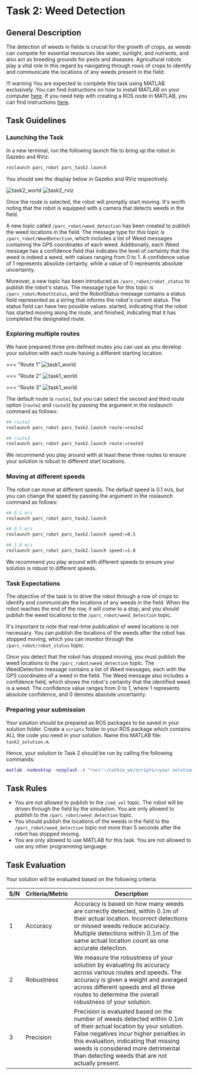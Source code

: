 # Task 2: Weed Detection

## General Description

The detection of weeds in fields is crucial for the growth of crops, as weeds can compete for essential resources like water, sunlight, and nutrients, and also act as breeding grounds for pests and diseases. Agricultural robots play a vital role in this regard by navigating through rows of crops to identify and communicate the locations of any weeds present in the field.

!!! warning
    You are expected to complete this task using MATLAB exclusively. You can find instructions on how to install MATLAB on your computer [here](/documentation-2023/getting-started-tutorials/introduction-to-matlab/#getting-started). If you need help with creating a ROS node in MATLAB, you can find instructions [here](/documentation-2023/getting-started-tutorials/introduction-to-matlab/#4-ros-integration).

## Task Guidelines

### Launching the Task

In a new terminal, run the following launch file to bring up the robot in Gazebo and RViz:

```bash
roslaunch parc_robot parc_task2.launch
```

You should see the display below in Gazebo and RViz respectively.

![task2_world](../assets/gazebo_on_start.png)
![task2_rviz](../assets/task2rviz.png)

Once the route is selected, the robot will promptly start moving. It's worth noting that the robot is equipped with a camera that detects weeds in the field.

A new topic called `/parc_robot/weed_detection` has been created to publish the weed locations in the field. The message type for this topic is `/parc_robot/WeedDetection`, which includes a list of Weed messages containing the GPS coordinates of each weed. Additionally, each Weed message has a confidence field that indicates the level of certainty that the weed is indeed a weed, with values ranging from 0 to 1. A confidence value of 1 represents absolute certainty, while a value of 0 represents absolute uncertainty.

Moreover, a new topic has been introduced as `/parc_robot/robot_status` to publish the robot's status. The message type for this topic is `/parc_robot/RobotStatus`, and the RobotStatus message contains a status field represented as a string that informs the robot's current status. The status field can have two possible values: started, indicating that the robot has started moving along the route, and finished, indicating that it has completed the designated route.

### Exploring multiple routes

We have prepared three pre-defined routes you can use as you develop your solution with each route having a different starting location.

=== "Route 1"
    ![task1_world](../assets/Task2Route1.png)

=== "Route 2"
    ![task1_world](../assets/Task2Route2.png)

=== "Route 3"
    ![task1_world](../assets/Task2Route3.png)


The default route is `route1`, but you can select the second and third route option (`route2` and `route3`) by passing the argument in the roslaunch command as follows: 

```bash
## route2
roslaunch parc_robot parc_task2.launch route:=route2

## route3
roslaunch parc_robot parc_task2.launch route:=route3
```

We recommend you play around with at least these three routes to ensure your solution is robust to different start locations.

### Moving at different speeds

The robot can move at different speeds. The default speed is 0.1 m/s, but you can change the speed by passing the argument in the roslaunch command as follows:

```bash
## 0.1 m/s
roslaunch parc_robot parc_task2.launch

## 0.5 m/s
roslaunch parc_robot parc_task2.launch speed:=0.5

## 1.0 m/s
roslaunch parc_robot parc_task2.launch speed:=1.0
```

We recommend you play around with different speeds to ensure your solution is robust to different speeds.

### Task Expectations

The objective of the task is to drive the robot through a row of crops to identify and communicate the locations of any weeds in the field. When the robot reaches the end of the row, it will come to a stop, and you should publish the weed locations to the `/parc_robot/weed_detection` topic.

It's important to note that real-time publication of weed locations is not necessary. You can publish the locations of the weeds after the robot has stopped moving, which you can monitor through the `/parc_robot/robot_status` topic.

Once you detect that the robot has stopped moving, you must publish the weed locations to the `/parc_robot/weed_detection` topic. The WeedDetection message contains a list of Weed messages, each with the GPS coordinates of a weed in the field. The Weed message also includes a confidence field, which shows the robot's certainty that the identified weed is a weed. The confidence value ranges from 0 to 1, where 1 represents absolute confidence, and 0 denotes absolute uncertainty.

### Preparing your submission

Your solution should be prepared as ROS packages to be saved in your solution folder. Create a `scripts` folder in your ROS package which contains ALL the code you need in your solution. Name this MATLAB file: `task2_solution.m`.

Hence, your solution to Task 2 should be run by calling the following commands:

```matlab
matlab -nodesktop -nosplash -r "run('~/catkin_ws/scripts/<your solution folder>/task2_solution.m')"
```

## Task Rules

* You are not allowed to publish to the `/cmd_vel` topic. The robot will be driven through the field by the simulation. You are only allowed to publish to the `/parc_robot/weed_detection` topic.
* You should publish the locations of the weeds in the field to the `/parc_robot/weed_detection` topic not more than 5 seconds after the robot has stopped moving.
* You are only allowed to use MATLAB for this task. You are not allowed to use any other programming language.

## Task Evaluation

Your solution will be evaluated based on the following criteria:

| S/N | Criteria/Metric | Description |
| ----------- | ----------- | ------- |
| 1 | Accuracy | Accuracy is based on how many weeds are correctly detected, within 0.1m of their actual location. Incorrect detections or missed weeds reduce accuracy. Multiple detections within 0.1m of the same actual location count as one accurate detection. |
| 2 | Robustness | We measure the robustness of your solution by evaluating its accuracy across various routes and speeds. The accuracy is given a weight and averaged across different speeds and all three routes to determine the overall robustness of your solution. |
| 3 | Precision | Precision is evaluated based on the number of weeds detected within 0.1m of their actual location by your solution. False negatives incur higher penalties in this evaluation, indicating that missing weeds is considered more detrimental than detecting weeds that are not actually present. |

